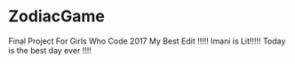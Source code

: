 # ZodiacGame
Final Project For Girls Who Code 2017
My Best Edit !!!!! Imani is Lit!!!!!
Today is the best day ever !!!!
